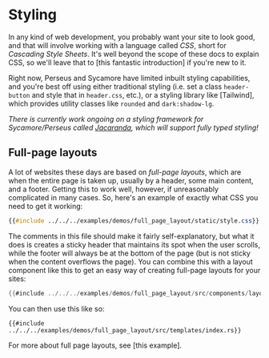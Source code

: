 # Styling

In any kind of web development, you probably want your site to look good, and that will involve working with a language called *CSS*, short for *Cascading Style Sheets*. It's well beyond the scope of these docs to explain CSS, so we'll leave that to [this fantastic introduction] if you're new to it.

Right now, Perseus and Sycamore have limited inbuilt styling capabilities, and you're best off using either traditional styling (i.e. set a class `header-button` and style that in `header.css`, etc.), or a styling library like [Tailwind], which provides utility classes like `rounded` and `dark:shadow-lg`.

*There is currently work ongoing on a styling framework for Sycamore/Perseus called [Jacaranda](https://github.com/framesurge/jacaranda), which will support fully typed styling!*

## Full-page layouts

A lot of websites these days are based on *full-page layouts*, which are when the entire page is taken up, usually by a header, some main content, and a footer. Getting this to work well, however, if unreasonably complicated in many cases. So, here's an example of exactly what CSS you need to get it working:

```css
{{#include ../../../examples/demos/full_page_layout/static/style.css}}
```

The comments in this file should make it fairly self-explanatory, but what it does is creates a sticky header that maintains its spot when the user scrolls, while the footer will always be at the bottom of the page (but is not sticky when the content overflows the page). You can combine this with a layout component like this to get an easy way of creating full-page layouts for your sites:

```rust
{{#include ../../../examples/demos/full_page_layout/src/components/layout.rs}}
```

You can then use this like so:

```
{{#include ../../../examples/demos/full_page_layout/src/templates/index.rs}}
```

For more about full page layouts, see [this example].
